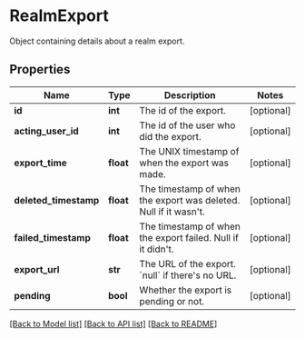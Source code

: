 # RealmExport

Object containing details about a realm export. 

## Properties
Name | Type | Description | Notes
------------ | ------------- | ------------- | -------------
**id** | **int** | The id of the export.  | [optional] 
**acting_user_id** | **int** | The id of the user who did the export.  | [optional] 
**export_time** | **float** | The UNIX timestamp of when the export was made.  | [optional] 
**deleted_timestamp** | **float** | The timestamp of when the export was deleted. Null if it wasn&#39;t.  | [optional] 
**failed_timestamp** | **float** | The timestamp of when the export failed. Null if it didn&#39;t.  | [optional] 
**export_url** | **str** | The URL of the export. &#x60;null&#x60; if there&#39;s no URL.  | [optional] 
**pending** | **bool** | Whether the export is pending or not.  | [optional] 

[[Back to Model list]](../README.md#documentation-for-models) [[Back to API list]](../README.md#documentation-for-api-endpoints) [[Back to README]](../README.md)



